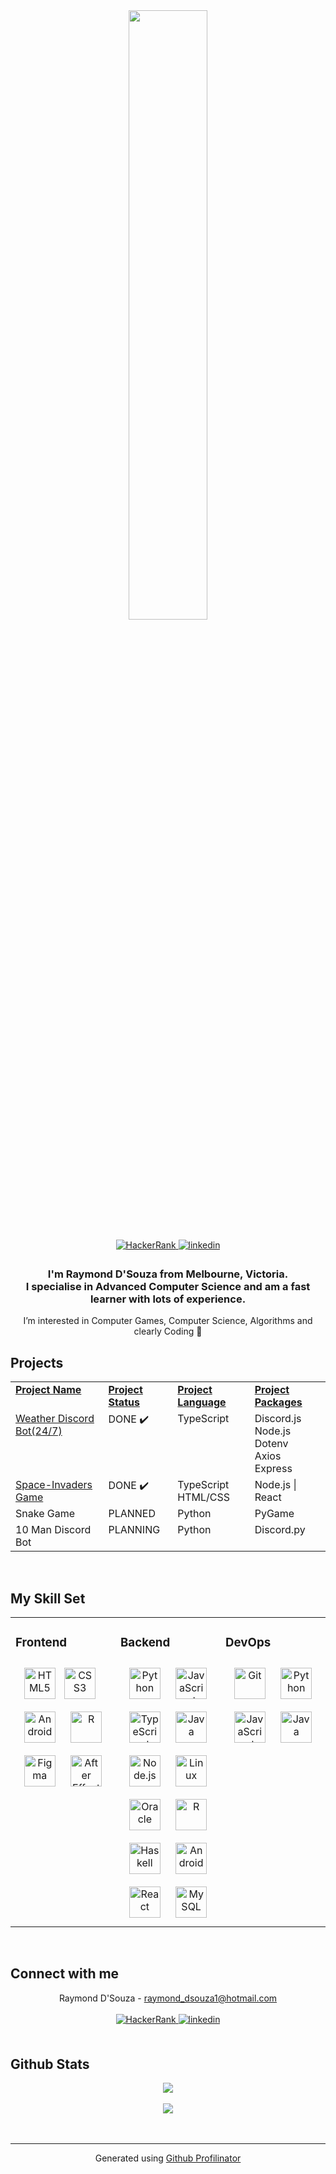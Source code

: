 <div align="center">
<img src="https://rishavanand.github.io/static/images/greetings.gif" align="center" style="width: 50%" />
</div>  
<br>
<div align="center">
<a href="https://www.hackerrank.com/raymond_dsouza1" target="_blank">
<img src=https://img.shields.io/badge/-HackerRank-000000?style=for-the-badge&logo=hackerrank alt=HackerRank style="margin-bottom: 5px;" />
</a>
<a href="https://linkedin.com/in/raymond-dsouza" target="_blank">
<img src=https://img.shields.io/badge/linkedin-%231E77B5.svg?&style=for-the-badge&logo=linkedin&logoColor=white alt=linkedin style="margin-bottom: 5px;" />
</a>  
</div>  
  

### <div align="center"> I'm Raymond D'Souza from Melbourne, Victoria.<br> I specialise in Advanced Computer Science and am a fast learner with lots of experience. </div>  
<div align="center"> I’m interested in Computer Games, Computer Science, Algorithms and clearly Coding 🙂</div>  

## Projects
<table align="center"><tr><td valign="top">
  <u><b>Project Name</b></u>
  </td><td>
  <b><u>Project Status</b></u>
  </td><td>
  <b><u>Project Language</b></u>
  </td><td>
  <b><u>Project Packages</b></u>
  </td></tr></tr><td valign="top">
    <a href="https://github.com/RayAUS/Weather-Discord-Bot">Weather Discord Bot(24/7)
  </td><td valign="top">
    DONE ✔️
  </td><td valign="top">
    TypeScript 
  </td><td valign="top">
    Discord.js <br>
    Node.js <br>
    Dotenv <br>
    Axios <br>
    Express
  </td>
  </tr>
<tr><td>
    <a href="https://github.com/RayAUS/Space-Invaders">Space-Invaders Game</a>
    </td><td valign="top">
    DONE ✔️
  </td><td valign="top">
    TypeScript <br> HTML/CSS
  </td><td valign="top">
    Node.js |
    React
  </td>
</td></tr>
<tr><td>
    Snake Game
    </td><td valign="top">
    PLANNED
  </td><td valign="top">
    Python
  </td><td valign="top">
    PyGame
  </td></tr>
<tr><td>
    10 Man Discord Bot
    </td><td valign="top">
    PLANNING
  </td><td valign="top">
    Python
  </td><td valign="top">
    Discord.py
  </td></tr>
</td></tr></table>  
<br>  


  
## My Skill Set  
<table><tr><td valign="top" width="33%">



### Frontend  
<div align="center">  
<img style="margin: 10px, pointer-events:none, cursor:default" src="https://profilinator.rishav.dev/skills-assets/html5-original-wordmark.svg" alt="HTML5" height="50" />  
<img style="margin: 10px" src="https://profilinator.rishav.dev/skills-assets/css3-original-wordmark.svg" alt="CSS3" height="50" />  
<img style="margin: 10px" src="https://profilinator.rishav.dev/skills-assets/android-original-wordmark.svg" alt="Android" height="50" />  
<img style="margin: 10px" src="https://profilinator.rishav.dev/skills-assets/r.svg" alt="R" height="50" />  
<img style="margin: 10px" src="https://profilinator.rishav.dev/skills-assets/figma-icon.svg" alt="Figma" height="50" />  
<img style="margin: 10px" src="https://profilinator.rishav.dev/skills-assets/aftereffects.png" alt="After Effects" height="50" />  
</div>

</td><td valign="top" width="33%">



### Backend  
<div align="center">  
<img style="margin: 10px" src="https://profilinator.rishav.dev/skills-assets/python-original.svg" alt="Python" height="50" />  

<img style="margin: 10px" src="https://profilinator.rishav.dev/skills-assets/javascript-original.svg" alt="JavaScript" height="50" />  
<img style="margin: 10px" src="https://profilinator.rishav.dev/skills-assets/typescript-original.svg" alt="TypeScript" height="50" />  
<img style="margin: 10px" src="https://profilinator.rishav.dev/skills-assets/java-original-wordmark.svg" alt="Java" height="50" />  
<img style="margin: 10px" src="https://profilinator.rishav.dev/skills-assets/nodejs-original-wordmark.svg" alt="Node.js" height="50" />  
<img style="margin: 10px" src="https://profilinator.rishav.dev/skills-assets/linux-original.svg" alt="Linux" height="50" />  
<!-- <img style="margin: 10px" src="https://profilinator.rishav.dev/skills-assets/cplusplus-original.svg" alt="C++" height="50" />   -->
<img style="margin: 10px" src="https://profilinator.rishav.dev/skills-assets/oracle-original.svg" alt="Oracle" height="50" />  
<img style="margin: 10px" src="https://profilinator.rishav.dev/skills-assets/r.svg" alt="R" height="50" />  
<img style="margin: 10px" src="https://profilinator.rishav.dev/skills-assets/haskell.png" alt="Haskell" height="50" />  
<img style="margin: 10px" src="https://profilinator.rishav.dev/skills-assets/android-original-wordmark.svg" alt="Android" height="50" />  
<img style="margin: 10px" src="https://profilinator.rishav.dev/skills-assets/react-original-wordmark.svg" alt="React" height="50" />  
<!-- <img style="margin: 10px" src="https://profilinator.rishav.dev/skills-assets/csharp-original.svg" alt="C#" height="50" />   -->
<img style="margin: 10px" src="https://profilinator.rishav.dev/skills-assets/mysql-original-wordmark.svg" alt="MySQL" height="50" />  
</div>

</td><td valign="top" width="33%">



### DevOps  
<div align="center">  
<img style="margin: 10px" src="https://profilinator.rishav.dev/skills-assets/git-scm-icon.svg" alt="Git" height="50" />  
<img style="margin: 10px" src="https://profilinator.rishav.dev/skills-assets/python-original.svg" alt="Python" height="50" />  
<img style="margin: 10px" src="https://profilinator.rishav.dev/skills-assets/javascript-original.svg" alt="JavaScript" height="50" />  
<img style="margin: 10px" src="https://profilinator.rishav.dev/skills-assets/java-original-wordmark.svg" alt="Java" height="50" />  
</div>

</td></tr></table>  

<br/>  


## Connect with me  
<div align="center">
  Raymond D'Souza - <a href = "mailto:raymond_dsouza1@hotmail.com">raymond_dsouza1@hotmail.com</a> <br><br>
  <a href="https://www.hackerrank.com/raymond_dsouza1" target="_blank">
  <img src=https://img.shields.io/badge/-HackerRank-000000?style=for-the-badge&logo=hackerrank alt=HackerRank style="margin-bottom: 5px;" />
  </a>
  <a href="https://linkedin.com/in/raymond-dsouza" target="_blank">
  <img src=https://img.shields.io/badge/linkedin-%231E77B5.svg?&style=for-the-badge&logo=linkedin&logoColor=white alt=linkedin style="margin-bottom: 5px;" />
  </a>  
</div>  
  

<br/>  


## Github Stats  
<div align="center"><img src="https://github-readme-stats.vercel.app/api?username=RayAUS&show_icons=true&count_private=true&hide_border=true" align="center" /></div>  

<br/>   
<div align="center">
<img src="https://komarev.com/ghpvc/?username=RayAUS&&style=flat-square" align="center" />
</div>  
  

<br/>  


<br />

----
<div align="center">Generated using <a href="https://profilinator.rishav.dev/" target="_blank">Github Profilinator</a></div>
